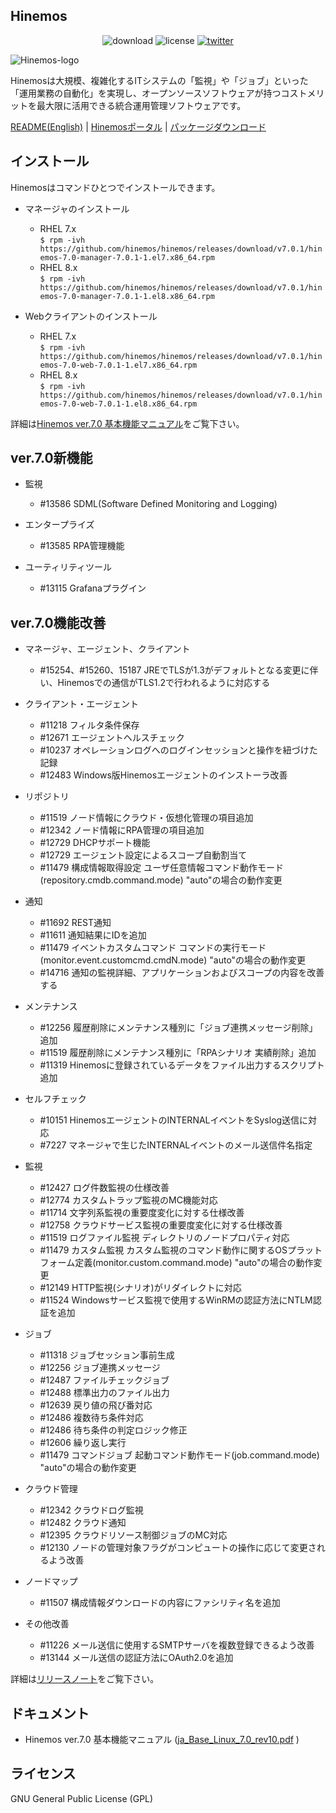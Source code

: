 ## Hinemos

<p align="center">
	<img alt="download" src="https://img.shields.io/github/downloads/hinemos/hinemos/total.svg"/>
	<img alt="license" src="https://img.shields.io/badge/license-GPL-blue.svg"/>
	<a href=https://twitter.com/Hinemos_INFO>
		<img alt="twitter" src="https://img.shields.io/twitter/follow/Hinemos_INFO.svg?style=social&label=Follow&maxAge=2592000"/>
	</a>
</p>

![Hinemos-logo](http://www.hinemos.info/files/images/HinemosLogo.png)

Hinemosは大規模、複雑化するITシステムの「監視」や「ジョブ」といった「運用業務の自動化」を実現し、オープンソースソフトウェアが持つコストメリットを最大限に活用できる統合運用管理ソフトウェアです。

[README(English)](README.md) | [Hinemosポータル](http://www.hinemos.info/) | [パッケージダウンロード](https://github.com/hinemos/hinemos/releases/tag/v7.0.1#packages)

## インストール

Hinemosはコマンドひとつでインストールできます。

- マネージャのインストール
  - RHEL 7.x  
```$ rpm -ivh https://github.com/hinemos/hinemos/releases/download/v7.0.1/hinemos-7.0-manager-7.0.1-1.el7.x86_64.rpm```
  - RHEL 8.x  
```$ rpm -ivh https://github.com/hinemos/hinemos/releases/download/v7.0.1/hinemos-7.0-manager-7.0.1-1.el8.x86_64.rpm```


- Webクライアントのインストール
  - RHEL 7.x  
```$ rpm -ivh https://github.com/hinemos/hinemos/releases/download/v7.0.1/hinemos-7.0-web-7.0.1-1.el7.x86_64.rpm```
  - RHEL 8.x  
```$ rpm -ivh https://github.com/hinemos/hinemos/releases/download/v7.0.1/hinemos-7.0-web-7.0.1-1.el8.x86_64.rpm```

詳細は[Hinemos ver.7.0 基本機能マニュアル](https://github.com/hinemos/hinemos/releases/download/v7.0.1/ja_Base_Linux_7.0_rev10.pdf)をご覧下さい。


## ver.7.0新機能

- 監視
    - #13586 SDML(Software Defined Monitoring and Logging)

- エンタープライズ
    - #13585 RPA管理機能

- ユーティリティツール
    - #13115 Grafanaプラグイン

## ver.7.0機能改善

- マネージャ、エージェント、クライアント
    - #15254、#15260、15187 JREでTLSが1.3がデフォルトとなる変更に伴い、Hinemosでの通信がTLS1.2で行われるように対応する

- クライアント・エージェント
    - #11218 フィルタ条件保存
    - #12671 エージェントヘルスチェック
    - #10237 オペレーションログへのログインセッションと操作を紐づけた記録
    - #12483 Windows版Hinemosエージェントのインストーラ改善

- リポジトリ
    - #11519 ノード情報にクラウド・仮想化管理の項目追加
    - #12342 ノード情報にRPA管理の項目追加
    - #12729 DHCPサポート機能
    - #12729 エージェント設定によるスコープ自動割当て
    - #11479 構成情報取得設定 ユーザ任意情報コマンド動作モード(repository.cmdb.command.mode) "auto"の場合の動作変更

- 通知
    - #11692 REST通知
    - #11611 通知結果にIDを追加
    - #11479 イベントカスタムコマンド コマンドの実行モード(monitor.event.customcmd.cmdN.mode) "auto"の場合の動作変更
    - #14716 通知の監視詳細、アプリケーションおよびスコープの内容を改善する

- メンテナンス
   - #12256 履歴削除にメンテナンス種別に「ジョブ連携メッセージ削除」追加
   - #11519 履歴削除にメンテナンス種別に「RPAシナリオ 実績削除」追加
   - #11319 Hinemosに登録されているデータをファイル出力するスクリプト追加

- セルフチェック
    - #10151 HinemosエージェントのINTERNALイベントをSyslog送信に対応
    - #7227 マネージャで生じたINTERNALイベントのメール送信件名指定

- 監視
    - #12427 ログ件数監視の仕様改善
    - #12774 カスタムトラップ監視のMC機能対応
    - #11714 文字列系監視の重要度変化に対する仕様改善
    - #12758 クラウドサービス監視の重要度変化に対する仕様改善
    - #11519 ログファイル監視 ディレクトリのノードプロパティ対応
    - #11479 カスタム監視 カスタム監視のコマンド動作に関するOSプラットフォーム定義(monitor.custom.command.mode) "auto"の場合の動作変更
    - #12149 HTTP監視(シナリオ)がリダイレクトに対応
    - #11524 Windowsサービス監視で使用するWinRMの認証方法にNTLM認証を追加

- ジョブ
    - #11318 ジョブセッション事前生成
    - #12256 ジョブ連携メッセージ
    - #12487 ファイルチェックジョブ
    - #12488 標準出力のファイル出力
    - #12639 戻り値の飛び番対応
    - #12486 複数待ち条件対応
    - #12486 待ち条件の判定ロジック修正
    - #12606 繰り返し実行
    - #11479 コマンドジョブ 起動コマンド動作モード(job.command.mode) "auto"の場合の動作変更

- クラウド管理
    - #12342 クラウドログ監視
    - #12482 クラウド通知
    - #12395 クラウドリソース制御ジョブのMC対応
    - #12130 ノードの管理対象フラグがコンピュートの操作に応じて変更されるよう改善

- ノードマップ
    - #11507 構成情報ダウンロードの内容にファシリティ名を追加

- その他改善
    - #11226 メール送信に使用するSMTPサーバを複数登録できるよう改善
    - #13144 メール送信の認証方法にOAuth2.0を追加


詳細は[リリースノート](https://github.com/hinemos/hinemos/releases/tag/v7.0.1)をご覧下さい。

## ドキュメント

- Hinemos ver.7.0 基本機能マニュアル ([ja_Base_Linux_7.0_rev10.pdf](https://github.com/hinemos/hinemos/releases/download/v7.0.1/ja_Base_Linux_7.0_rev10.pdf) )

## ライセンス

GNU General Public License (GPL)
